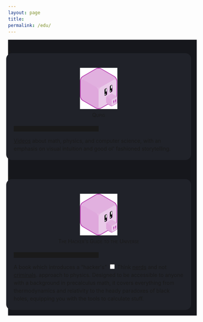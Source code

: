 ```yaml
---
layout: page
title:
permalink: /edu/
---
```


<div style="background-color: #16171c ; padding: 20px 20px 20px 0px; border: 0px solid
grey; line-height:1.5">
<details>
  <summary>
<div style="background-color: #202229 ; padding: 20px; margin:-5px; border: 0px solid
grey; line-height:1.5; border-radius: 15px">
<figure>
    <div style="text-align:center; padding: 5px"><img src
    ="/img/logos/qpig.svg" width="100px"/><br>
<span style="font-variant: small-caps">Qupig</span>
	</div>
	</figure>
	<hr style="width:50%;height:15px">
	<a href="https://www.youtube.com/channel/UCgXmsPMfVPOEpuyrX76zWyQ">Videos</a>
	about math, physics, and computer science, with an emphasis on
	visual intuition and good ol' fashioned storytelling.
</div>
  </summary>
  <p>
Details coming soon.
  </p>
</details>
</div>

<div style="background-color: #16171c ; padding: 20px 20px 20px 0px; border: 0px solid
grey; line-height:1.5">
<details>
  <summary>
<div style="background-color: #202229 ; padding: 20px; margin:-5px; border: 0px solid
grey; line-height:1.5; border-radius: 15px">
<figure>
    <div style="text-align:center; padding: 5px"><img src
    ="/img/logos/hacker.svg" width="100px"/><br>
<span style="font-variant: small-caps">The Hacker's Guide to the Universe</span>
	</div>
	</figure>
	<hr style="width:50%;height:15px">
A book which introduces a “hacker's”<label for="sn-1"
       class="margin-toggle sidenote-number">
</label>
<input type="checkbox"
       id="sn-1"
       class="margin-toggle"/>
	   <span class="sidenote">
	   Think <a
	   href="https://en.wikipedia.org/wiki/Hacker_culture">nerds</a>
	   and not <a href="https://en.wikipedia.org/wiki/Security_hacker">criminals</a>.
	   </span> approach to physics. Designed to be accessible to
	   anyone with a background in precalculus math, it covers everything from
	   thermodynamics and relativity to the heady paradoxes of black
	   holes, equipping you with the tools to calculate stuff.
</div>
  </summary>
  <p>
Details coming soon.
  </p>
</details>
</div>
